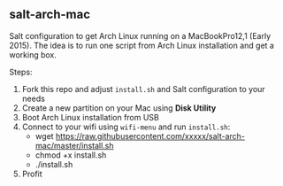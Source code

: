 salt-arch-mac
-------------

Salt configuration to get Arch Linux running on a MacBookPro12,1 (Early 2015).
The idea is to run one script from Arch Linux installation and get a working box.

Steps:

1. Fork this repo and adjust `install.sh` and Salt configuration to your needs
2. Create a new partition on your Mac using **Disk Utility**
3. Boot Arch Linux installation from USB
4. Connect to your wifi using `wifi-menu` and run `install.sh`:
    - wget https://raw.githubusercontent.com/xxxxx/salt-arch-mac/master/install.sh
    - chmod +x install.sh
    - ./install.sh
5. Profit
